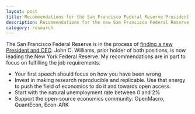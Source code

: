 ```yaml
---
layout: post
title: Recommendations for the San Francisco Federal Reserve President
description: Recommendations for the new San Francisco Federal Reserve President
category: research
---
```


The San Francisco Federal Reserve is in the process of [finding a new President and CEO](https://www.frbsf.org/our-district/leadership/office-of-the-president/presidential-search-san-francisco-fed/?utm_source=frbsf-home-presidential-search-more&utm_medium=frbsf&utm_campaign=presidential-search). John C. Williams, prior holder of both positions, is now leading the New York Federal Reserve. My recommendations are in part to focus on fulfilling the job requirements.

* Your first speech should focus on how you have been wrong
* Invest in making research reproducible and replicable. Use that energy to push the field of economics to do it and towards open access. 
* Start with the natural unemployment rate between 0 and 2%
* Support the open-source economics community: OpenMacro, QuantEcon, Econ-ARK
